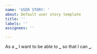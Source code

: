 ```yaml
---
name: 'USER STORY: '
about: Default user story template
title: ''
labels: ''
assignees: ''

---
```


As a **_** I want to be able to **_** so that I can **_**.

